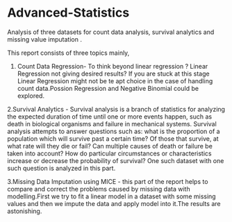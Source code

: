 # Advanced-Statistics
Analysis of three datasets for count data analysis, survival analytics and missing value imputation .

This report consists of three topics mainly,

1. Count Data Regression- To think beyond linear regression ? Linear Regression not giving desired results? If you are stuck at this stage  Linear Regression might not be te apt choice in the case of handling count data.Possion Regression and Negative Binomial could be explored.

2.Survival Analytics - Survival analysis is a branch of statistics for analyzing the expected duration of time until one or more events happen, such as death in biological organisms and failure in mechanical systems. Survival analysis attempts to answer questions such as: what is the proportion of a population which will survive past a certain time? Of those that survive, at what rate will they die or fail? Can multiple causes of death or failure be taken into account? How do particular circumstances or characteristics increase or decrease the probability of survival? One such dataset with one such question is analyzed in this part.

3.Missing Data Imputation using MICE - this part of the report helps to compare and correct the problems caused by missing data with modelling.First we try to fit a linear model in a dataset with some missing values and then we impute the data and apply model into it.The results are astonishing.

